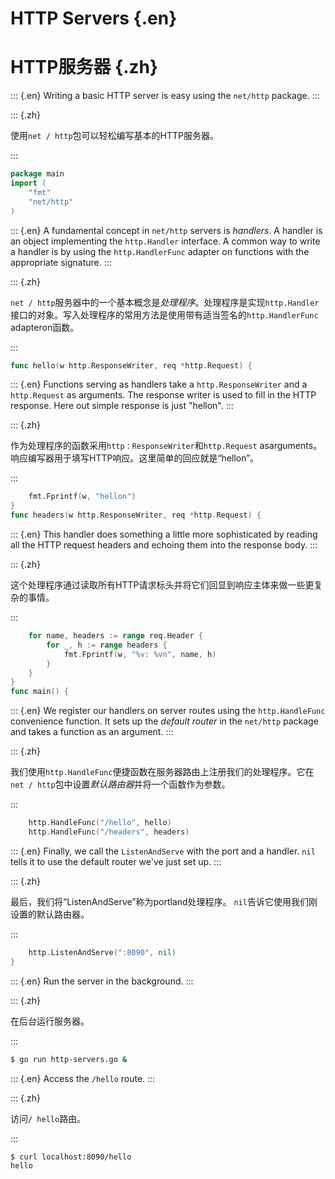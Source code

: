 
# HTTP Servers {.en}


# HTTP服务器 {.zh}


::: {.en}
Writing a basic HTTP server is easy using the
`net/http` package.
:::

::: {.zh}

使用`net / http`包可以轻松编写基本的HTTP服务器。

:::


```go
package main
import (
	"fmt"
	"net/http"
)
```


::: {.en}
A fundamental concept in `net/http` servers is
*handlers*. A handler is an object implementing the
`http.Handler` interface. A common way to write
a handler is by using the `http.HandlerFunc` adapter
on functions with the appropriate signature.
:::

::: {.zh}

`net / http`服务器中的一个基本概念是*处理程序*。处理程序是实现`http.Handler`接口的对象。写入处理程序的常用方法是使用带有适当签名的`http.HandlerFunc` adapteron函数。

:::


```go
func hello(w http.ResponseWriter, req *http.Request) {
```


::: {.en}
Functions serving as handlers take a
`http.ResponseWriter` and a `http.Request` as
arguments. The response writer is used to fill in the
HTTP response. Here out simple response is just
"hellon".
:::

::: {.zh}

作为处理程序的函数采用`http：ResponseWriter`和`http.Request` asarguments。响应编写器用于填写HTTP响应。这里简单的回应就是“hellon”。

:::


```go
	fmt.Fprintf(w, "hellon")
}
func headers(w http.ResponseWriter, req *http.Request) {
```


::: {.en}
This handler does something a little more
sophisticated by reading all the HTTP request
headers and echoing them into the response body.
:::

::: {.zh}

这个处理程序通过读取所有HTTP请求标头并将它们回显到响应主体来做一些更复杂的事情。

:::


```go
	for name, headers := range req.Header {
		for _, h := range headers {
			fmt.Fprintf(w, "%v: %vn", name, h)
		}
	}
}
func main() {
```


::: {.en}
We register our handlers on server routes using the
`http.HandleFunc` convenience function. It sets up
the *default router* in the `net/http` package and
takes a function as an argument.
:::

::: {.zh}

我们使用`http.HandleFunc`便捷函数在服务器路由上注册我们的处理程序。它在`net / http`包中设置*默认路由器*并将一个函数作为参数。

:::


```go
	http.HandleFunc("/hello", hello)
	http.HandleFunc("/headers", headers)
```


::: {.en}
Finally, we call the `ListenAndServe` with the port
and a handler. `nil` tells it to use the default
router we've just set up.
:::

::: {.zh}

最后，我们将“ListenAndServe”称为portland处理程序。 `nil`告诉它使用我们刚设置的默认路由器。

:::


```go
	http.ListenAndServe(":8090", nil)
}
```


::: {.en}
Run the server in the background.
:::

::: {.zh}

在后台运行服务器。

:::


```bash
$ go run http-servers.go &
```


::: {.en}
Access the `/hello` route.
:::

::: {.zh}

访问`/ hello`路由。

:::


```bash
$ curl localhost:8090/hello
hello
```


